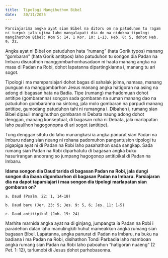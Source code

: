 ```yaml
---
title:  Tipologi Mangihuthon Bibel
date:   30/11/2025
---
```


`Parsiajarima angka ayat sian Bibel na ditoru on na patuduhon tu ragam ni turpuk jala ujima laho mangalapati dia do na nidokna tipologi mangihuthon Bibel: Rom 5: 14, 1 Kor. 10: 1-13, Heb. 8: 5, dohot Heb. 9: 23.`

Angka ayat ni Bibel on patuduhon hata “rumang” (hata Gorik typos) manang “gombaran” (hata Gorik antitpos) laho patuduhon tu songon dia Padan na Imbaru disurathon manggombarhonhasadaon ni haata manang angka na masa di Padan na Robi, dohot lapatanna dipartingkianna i, manang tu ari sogot.

Tipologi i ma mamparsiajari dohot bagas di sahalak jolma, namasa, manang punguan na manggombarhon Jesus manang angka hatigoran na asing na adong di bagasan hata na Badia. Tipe (rumang) marhadomuan dohot antitipe (gombaranna) songon sada gombaran na suman manang dao na patuduhon gombaranna na sintong, jala molo gombaran na parpudi manang antitipe, gumodang patuduhon tahi ni rumangna i. Dibahen i, rumang sian Bibel dipauli mangihuthon gombaran ni Debata naung adong dohot denggan, manang konseptual, di bagasan roha ni Debata, jala marlapatan laho paulihon hagogonopna di ari sogot (antitipe).

Tung denggan situtu do laho manangkasi ia angka panurat sian Padan na Imbaru ndang sian neang ni rohana padomuhon pangantusion tipologi tu pigapiga ayat ni di Padan na Robi laho pasahathon sada sangkap. Sada rumang sian Padan na Robi diparhatutu di bagasan angka buku hasurirangan andorang so jumpang hagogonop antitipikal di Padan na Imbaru.

**Idama songon dia Daud tarida di bagasan Padan na Robi, jala dungi songon dia ibana digombarhon di bagasan Padan na Imbaru. Parsiajaran dia na dapot taparsiajari i maa songon dia tipologi marlapatan sian gombaran on?**

`a. Daud (Psalm. 22: 1, 14-18)`

`b. Daud baru (Jer. 23: 5; Jes. 9: 5, 6; Jes. 11: 1-5)`

`c. Daud antitipikal (Joh. 19: 24)`

Marhite marnida angka ayat na di ginjang, jumpangta ia Padan na Robi i  paradehon dalan laho manulingkiti huhut mameakkon angka rumang sian bagasan Bibel. Lapatanna, angka panurat di Padan na Imbaru, na buku na badiana i ma Padan na Robi, disihathon Tondi Parbadia laho mamboan angka rumang sian Padan na Robi laho paboahon “hatigoran nuaeng” (2 Pet. 1: 12), tarlumobi di Jesus dohot parhobasonna.